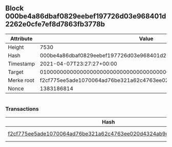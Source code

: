 ## Block 000be4a86dbaf0829eebef197726d03e968401d2262e0cfe7ef8d7863fb3778b

Attribute | Value
--- | ---
Height | 7530
Hash | 000be4a86dbaf0829eebef197726d03e968401d2262e0cfe7ef8d7863fb3778b
Timestamp | 2021-04-07T23:27:27+00:00
Target | 0100000000000000000000000000000000000000000000000000000000000000
Merke root | f2cf775ee5ade1070064ad76be321a62c4763ee020d4324ab9c33b0c2d630fdd
Nonce | 1383186814

```

```

### Transactions

Hash | Amount
--- | ---
[f2cf775ee5ade1070064ad76be321a62c4763ee020d4324ab9c33b0c2d630fdd](f2cf775ee5ade1070064ad76be321a62c4763ee020d4324ab9c33b0c2d630fdd.md) | 10.00000000 SKEPTI 
